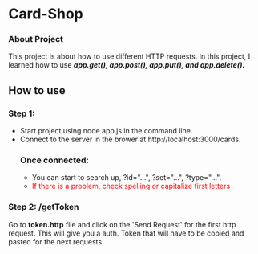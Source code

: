 # Card-Shop

### About Project ###
This project is about how to use different HTTP requests. In this project, I learned how to use ***app.get(), app.post(), app.put(), and app.delete().***

## How to use ##
### Step 1: ###
- Start project using node app.js in the command line.
- Connect to the server in the brower at http://localhost:3000/cards.
    ### Once connected: ###
    - You can start to search up, ?id="...", ?set="...", ?type="...".
    - <span style="color: red;">If there is a problem, check spelling or capitalize first letters</span>


### Step 2: /getToken ###
Go to **token.http** file and click on the 'Send Request' for the first http request. This will give you a auth. Token that will have to be copied and pasted for the next requests